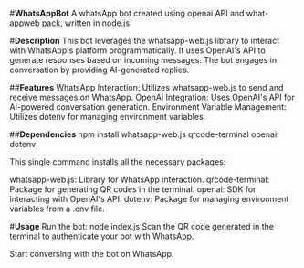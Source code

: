 #**WhatsAppBot**
A whatsApp bot created using openai API and what-appweb pack, written in node.js

#**Description**
This bot leverages the whatsapp-web.js library to interact with WhatsApp's platform programmatically. It uses OpenAI's API to generate responses based on incoming messages. The bot engages in conversation by providing AI-generated replies.

##**Features**
WhatsApp Interaction: Utilizes whatsapp-web.js to send and receive messages on WhatsApp.
OpenAI Integration: Uses OpenAI's API for AI-powered conversation generation.
Environment Variable Management: Utilizes dotenv for managing environment variables.

##**Dependencies**
npm install whatsapp-web.js qrcode-terminal openai dotenv

This single command installs all the necessary packages:

whatsapp-web.js: Library for WhatsApp interaction. 
qrcode-terminal: Package for generating QR codes in the terminal. 
openai: SDK for interacting with OpenAI's API. dotenv: 
Package for managing environment variables from a .env file.

#**Usage**
Run the bot:
node index.js
Scan the QR code generated in the terminal to authenticate your bot with WhatsApp.

Start conversing with the bot on WhatsApp.

